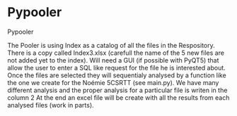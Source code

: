 # Pypooler
Pypooler

The Pooler is using Index as a catalog of all the files in the Respository. There is a copy called Index3.xlsx (carefull the name of the 5 new files are not added yet to the index). 
Will need a GUI (if possible with PyQT5) that allow the user to enter a SQL like request for the file he is interested about. 
Once the files are selected they will sequentialy analysed by a function like the one we create for the Noémie 5CSRTT (see main.py).
We have many different analysis and the proper analysis for a particular file is writen in the column 2
At the end an excel file will be create with all the results from each analysed files (work in parts). 
